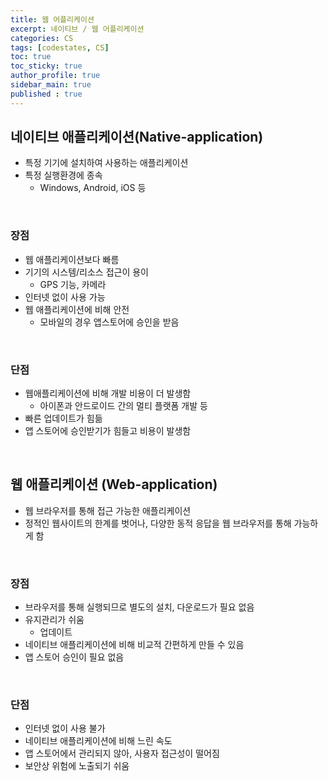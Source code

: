 ```yaml
---
title: 웹 어플리케이션
excerpt: 네이티브 / 웹 어플리케이션
categories: CS
tags: [codestates, CS]
toc: true
toc_sticky: true
author_profile: true
sidebar_main: true
published : true
---
```


## 네이티브 애플리케이션(Native-application)
- 특정 기기에 설치하여 사용하는 애플리케이션
- 특정 실행환경에 종속
  - Windows, Android, iOS 등

<br>

### 장점
- 웹 애플리케이션보다 빠름
- 기기의 시스템/리소스 접근이 용이
  - GPS 기능, 카메라
- 인터넷 없이 사용 가능
- 웹 애플리케이션에 비해 안전
  - 모바일의 경우 앱스토어에 승인을 받음

<br>

### 단점
- 웹애플리케이션에 비해 개발 비용이 더 발생함
  - 아이폰과 안드로이드 간의 멀티 플랫폼 개발 등 
- 빠른 업데이트가 힘듦
- 앱 스토어에 승인받기가 힘들고 비용이 발생함

<br>

## 웹 애플리케이션 (Web-application)
- 웹 브라우저를 통해 접근 가능한 애플리케이션
- 정적인 웹사이트의 한계를 벗어나, 다양한 동적 응답을 웹 브라우저를 통해 가능하게 함

<br>

### 장점
- 브라우저를 통해 실행되므로 별도의 설치, 다운로드가 필요 없음
- 유지관리가 쉬움
  - 업데이트
- 네이티브 애플리케이션에 비해 비교적 간편하게 만들 수 있음
- 앱 스토어 승인이 필요 없음

<br>

### 단점
- 인터넷 없이 사용 불가
- 네이티브 애플리케이션에 비해 느린 속도
- 앱 스토어에서 관리되지 않아, 사용자 접근성이 떨어짐
- 보안상 위험에 노출되기 쉬움


